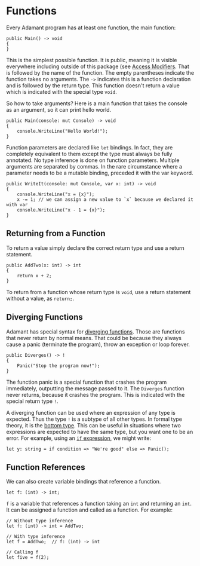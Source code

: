 # Functions

Every Adamant program has at least one function, the main function:

    public Main() -> void
    {
    }

This is the simplest possible function. It is public, meaning it is visible everywhere including outside of this package (see [Access Modifiers](access-modifiers.md). That is followed by the name of the function. The empty parentheses indicate the function takes no arguments. The `->` indicates this is a function declaration and is followed by the return type. This function doesn't return a value which is indicated with the special type `void`.

So how to take arguments?  Here is a main function that takes the console as an argument, so it can print hello world.

    public Main(console: mut Console) -> void
    {
        console.WriteLine("Hello World!");
    }

Function parameters are declared like `let` bindings. In fact, they are completely equivalent to them except the type must always be fully annotated. No type inference is done on function parameters. Multiple arguments are separated by commas. In the rare circumstance where a parameter needs to be a mutable binding, preceded it with the var keyword.

    public WriteIt(console: mut Console, var x: int) -> void
    {
        console.WriteLine("x = {x}");
        x -= 1; // we can assign a new value to `x` because we declared it with var
        console.WriteLine("x - 1 = {x}");
    }

## Returning from a Function

To return a value simply declare the correct return type and use a return statement.

    public AddTwo(x: int) -> int
    {
        return x + 2;
    }

To return from a function whose return type is `void`, use a return statement without a value, as `return;`.

## Diverging Functions

Adamant has special syntax for [diverging functions](https://en.wikipedia.org/wiki/Divergence_(computer_science)). Those are functions that never return by normal means. That could be because they always cause a panic (terminate the program), throw an exception or loop forever.

    public Diverges() -> !
    {
        Panic("Stop the program now!");
    }

The function panic is a special function that crashes the program immediately, outputting the message passed to it. The `Diverges` function never returns, because it crashes the program. This is indicated with the special return type `!`.

A diverging function can be used where an expression of any type is expected. Thus the type `!` is a subtype of all other types. In formal type theory, it is the [bottom type](https://en.wikipedia.org/wiki/Bottom_type). This can be useful in situations where two expressions are expected to have the same type, but you want one to be an error. For example, using an [`if` expression](choice.md#if_expression), we might write:

    let y: string = if condition => "We're good" else => Panic();

## Function References

We can also create variable bindings that reference a function.

    let f: (int) -> int;

`f` is a variable that references a function taking an `int` and returning an `int`. It can be assigned a function and called as a function. For example:

    // Without type inference
    let f: (int) -> int = AddTwo;

    // With type inference
    let f = AddTwo;  // f: (int) -> int

    // Calling f
    let five = f(2);